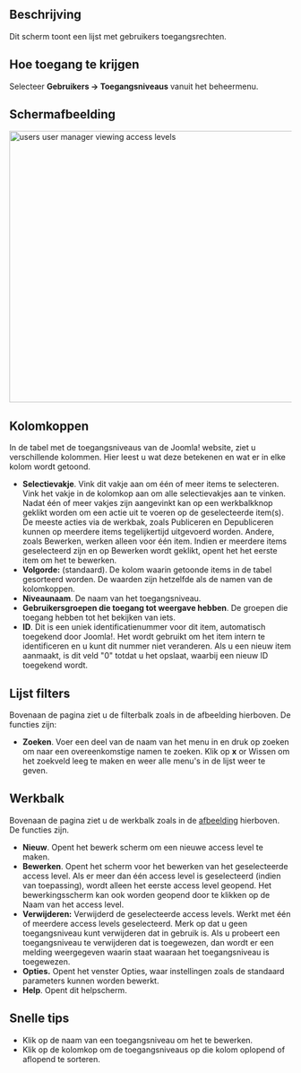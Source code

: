 <!-- Filename: Help4.x:Users:_Viewing_Access_Levels / Display title: Gebruikers: Toegangsniveaus bekijken -->

## Beschrijving

Dit scherm toont een lijst met gebruikers toegangsrechten.

## Hoe toegang te krijgen

Selecteer **Gebruikers → Toegangsniveaus** vanuit het beheermenu.

## Schermafbeelding

<img
src="https://docs.joomla.org/images/thumb/d/d8/Help-4x-users-user-manager-viewing-access-levels-nl.png/800px-Help-4x-users-user-manager-viewing-access-levels-nl.png"
decoding="async"
srcset="https://docs.joomla.org/images/d/d8/Help-4x-users-user-manager-viewing-access-levels-nl.png 1.5x"
data-file-width="841" data-file-height="509" width="800" height="484"
alt="users user manager viewing access levels" />

## Kolomkoppen

In de tabel met de toegangsniveaus van de Joomla! website, ziet u
verschillende kolommen. Hier leest u wat deze betekenen en wat er in
elke kolom wordt getoond.

- **Selectievakje**. Vink dit vakje aan om één of meer items te
  selecteren. Vink het vakje in de kolomkop aan om alle selectievakjes
  aan te vinken. Nadat één of meer vakjes zijn aangevinkt kan op een
  werkbalkknop geklikt worden om een actie uit te voeren op de
  geselecteerde item(s). De meeste acties via de werkbak, zoals
  Publiceren en Depubliceren kunnen op meerdere items tegelijkertijd
  uitgevoerd worden. Andere, zoals Bewerken, werken alleen voor één
  item. Indien er meerdere items geselecteerd zijn en op Bewerken wordt
  geklikt, opent het het eerste item om het te bewerken.
- **Volgorde:** (standaard). De kolom waarin getoonde items in de tabel
  gesorteerd worden. De waarden zijn hetzelfde als de namen van de
  kolomkoppen.
- **Niveaunaam**. De naam van het toegangsniveau.
- **Gebruikersgroepen die toegang tot weergave hebben**. De groepen die
  toegang hebben tot het bekijken van iets.
- **ID**. Dit is een uniek identificatienummer voor dit item,
  automatisch toegekend door Joomla!. Het wordt gebruikt om het item
  intern te identificeren en u kunt dit nummer niet veranderen. Als u
  een nieuw item aanmaakt, is dit veld "0" totdat u het opslaat, waarbij
  een nieuw ID toegekend wordt.

## Lijst filters

Bovenaan de pagina ziet u de filterbalk zoals in de afbeelding
hierboven. De functies zijn:

- **Zoeken**. Voer een deel van de naam van het menu in en druk op
  zoeken om naar een overeenkomstige namen te zoeken. Klik op **x** or
  Wissen om het zoekveld leeg te maken en weer alle menu's in de lijst
  weer te geven.

## Werkbalk

Bovenaan de pagina ziet u de werkbalk zoals in de
[afbeelding](#Schermafbeelding) hierboven. De functies zijn.

- **Nieuw**. Opent het bewerk scherm om een nieuwe access level te
  maken.
- **Bewerken**. Opent het scherm voor het bewerken van het geselecteerde
  access level. Als er meer dan één access level is geselecteerd (indien
  van toepassing), wordt alleen het eerste access level geopend. Het
  bewerkingsscherm kan ook worden geopend door te klikken op de Naam van
  het access level.
- **Verwijderen:** Verwijderd de geselecteerde access levels. Werkt met
  één of meerdere access levels geselecteerd. Merk op dat u geen
  toegangsniveau kunt verwijderen dat in gebruik is. Als u probeert een
  toegangsniveau te verwijderen dat is toegewezen, dan wordt er een
  melding weergegeven waarin staat waaraan het toegangsniveau is
  toegewezen.
- **Opties.** Opent het venster Opties, waar instellingen zoals de
  standaard parameters kunnen worden bewerkt.
- **Help**. Opent dit helpscherm.

## Snelle tips

- Klik op de naam van een toegangsniveau om het te bewerken.
- Klik op de kolomkop om de toegangsniveaus op die kolom oplopend of
  aflopend te sorteren.
